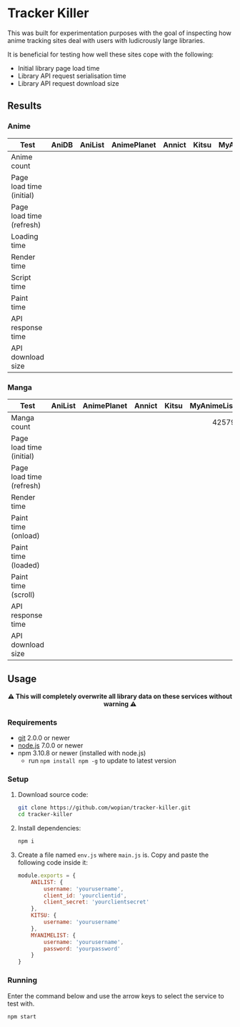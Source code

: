 # Tracker Killer
This was built for experimentation purposes with the goal of inspecting how anime tracking sites deal
with users with ludicrously large libraries.

It is beneficial for testing how well these sites cope with the following:
- Initial library page load time
- Library API request serialisation time
- Library API request download size

## Results
### Anime
Test                        | AniDB | AniList   | AnimePlanet   | Annict    | Kitsu | MyAnimeList
--------------------------- | ----: | --------: | ------------: | --------: | ----: | ----------:
Anime count                 |       |           |               |           |       | 12603
Page load time (initial)    |       |           |               |           |       | 42.8 sec
Page load time (refresh)    |       |           |               |           |       | 42.5 sec
Loading time                |       |           |               |           |       | 2.3 sec
Render time                 |       |           |               |           |       | 22.8 sec
Script time                 |       |           |               |           |       | 11.2 sec
Paint time                  |       |           |               |           |       | 0.7 sec
API response time           |       |           |               |           |       | 5.2 sec
API download size           |       |           |               |           |       | 10.1 MB (XML)

### Manga
Test                        | AniList   | AnimePlanet   | Annict    | Kitsu | MyAnimeList
--------------------------- | --------: | ------------: | --------: | ----: | ----------:
Manga count                 |           |               |           |       | 42579
Page load time (initial)    |           |               |           |       |
Page load time (refresh)    |           |               |           |       |
Render time                 |           |               |           |       |
Paint time (onload)         |           |               |           |       |
Paint time (loaded)         |           |               |           |       |
Paint time (scroll)         |           |               |           |       |
API response time           |           |               |           |       |
API download size           |           |               |           |       |

## Usage
**<p align="center">⚠️️ This will completely overwrite all library data on these services without warning ⚠️️</p>**

### Requirements
- [git](https://git-scm.com/) 2.0.0 or newer
- [node.js](https://nodejs.org) 7.0.0 or newer
- npm 3.10.8 or newer (installed with node.js)
  - run `npm install npm -g` to update to latest version

### Setup
1. Download source code:

    ```bash
    git clone https://github.com/wopian/tracker-killer.git
    cd tracker-killer
    ```
2. Install dependencies:

    ```bash
    npm i
    ```

3. Create a file named `env.js` where `main.js` is. Copy and paste
the following code inside it:

    ```javascript
    module.exports = {
        ANILIST: {
            username: 'yourusername',
            client_id: 'yourclientid',
            client_secret: 'yourclientsecret'
        },
        KITSU: {
            username: 'yourusername'
        },
        MYANIMELIST: {
            username: 'yourusername',
            password: 'yourpassword'
        }
    }
    ```

### Running
Enter the command below and use the arrow keys to select the service to test with.
```bash
npm start
```
